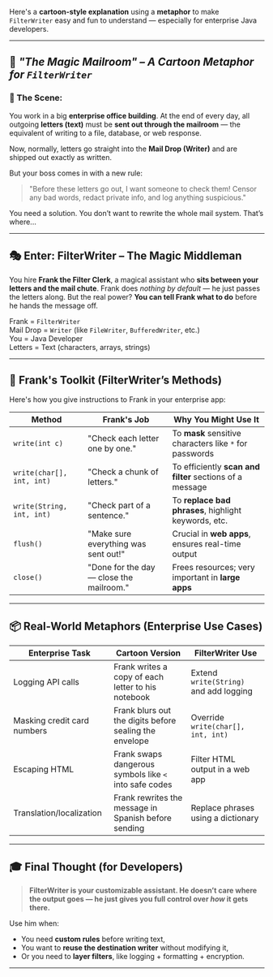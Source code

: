 Here's a **cartoon-style explanation** using a **metaphor** to make `FilterWriter` easy and fun to understand — especially for enterprise Java developers.

---

## 🎩 *"The Magic Mailroom" – A Cartoon Metaphor for `FilterWriter`*

### 🏢 The Scene:
You work in a big **enterprise office building**. At the end of every day, all outgoing **letters (text)** must be **sent out through the mailroom** — the equivalent of writing to a file, database, or web response.

Now, normally, letters go straight into the **Mail Drop (Writer)** and are shipped out exactly as written.

But your boss comes in with a new rule:

> "Before these letters go out, I want someone to check them! Censor any bad words, redact private info, and log anything suspicious."

You need a solution. You don’t want to rewrite the whole mail system. That’s where...

---

## 🎭 Enter: **FilterWriter – The Magic Middleman**

You hire **Frank the Filter Clerk**, a magical assistant who **sits between your letters and the mail chute**. Frank does *nothing by default* — he just passes the letters along. But the real power? **You can tell Frank what to do** before he hands the message off.

Frank = `FilterWriter`  
Mail Drop = `Writer` (like `FileWriter`, `BufferedWriter`, etc.)  
You = Java Developer  
Letters = Text (characters, arrays, strings)

---

## 🧰 Frank's Toolkit (FilterWriter’s Methods)

Here's how you give instructions to Frank in your enterprise app:

| Method | Frank's Job | Why You Might Use It |
|--------|--------------|----------------------|
| `write(int c)` | "Check each letter one by one." | To **mask** sensitive characters like `*` for passwords |
| `write(char[], int, int)` | "Check a chunk of letters." | To efficiently **scan and filter** sections of a message |
| `write(String, int, int)` | "Check part of a sentence." | To **replace bad phrases**, highlight keywords, etc. |
| `flush()` | "Make sure everything was sent out!" | Crucial in **web apps**, ensures real-time output |
| `close()` | "Done for the day — close the mailroom." | Frees resources; very important in **large apps** |

---

## 📦 Real-World Metaphors (Enterprise Use Cases)

| Enterprise Task | Cartoon Version | FilterWriter Use |
|-----------------|------------------|------------------|
| Logging API calls | Frank writes a copy of each letter to his notebook | Extend `write(String)` and add logging |
| Masking credit card numbers | Frank blurs out the digits before sealing the envelope | Override `write(char[], int, int)` |
| Escaping HTML | Frank swaps dangerous symbols like `<` into safe codes | Filter HTML output in a web app |
| Translation/localization | Frank rewrites the message in Spanish before sending | Replace phrases using a dictionary |

---

## 🎓 Final Thought (for Developers)

> **FilterWriter is your customizable assistant. He doesn’t care where the output goes — he just gives you full control over *how* it gets there.**

Use him when:
- You need **custom rules** before writing text,
- You want to **reuse the destination writer** without modifying it,
- Or you need to **layer filters**, like logging + formatting + encryption.

---

